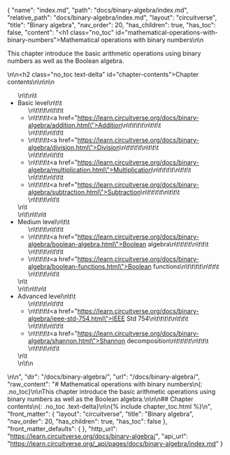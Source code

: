 {
  "name": "index.md",
  "path": "docs/binary-algebra/index.md",
  "relative_path": "docs/binary-algebra/index.md",
  "layout": "circuitverse",
  "title": "Binary algebra",
  "nav_order": 20,
  "has_children": true,
  "has_toc": false,
  "content": "<h1 class=\"no_toc\" id=\"mathematical-operations-with-binary-numbers\">Mathematical operations with binary numbers</h1>\n\n<p>This chapter introduce the basic arithmetic operations using binary numbers as well as the Boolean algebra.</p>\n\n<h2 class=\"no_toc text-delta\" id=\"chapter-contents\">Chapter contents</h2>\n\n<!-- -*- engine:django -*- -->\n\n<ul>\n\t\n\t<li>Basic level\n\t\t<ul>\n\t\t\t\n\t\t\t<li>\n\t\t\t\t<a href=\"https://learn.circuitverse.org/docs/binary-algebra/addition.html\">Addition</a>\n\t\t\t\t\n\t\t\t</li>\n\t\t\t\n\t\t\t<li>\n\t\t\t\t<a href=\"https://learn.circuitverse.org/docs/binary-algebra/division.html\">Division</a>\n\t\t\t\t\n\t\t\t</li>\n\t\t\t\n\t\t\t<li>\n\t\t\t\t<a href=\"https://learn.circuitverse.org/docs/binary-algebra/multiplication.html\">Multiplication</a>\n\t\t\t\t\n\t\t\t</li>\n\t\t\t\n\t\t\t<li>\n\t\t\t\t<a href=\"https://learn.circuitverse.org/docs/binary-algebra/subtraction.html\">Subtraction</a>\n\t\t\t\t\n\t\t\t</li>\n\t\t\t\n\t\t</ul>\n\t</li>\n\t\n\t\n\t<li>Medium level\n\t\t<ul>\n\t\t\t\n\t\t\t<li>\n\t\t\t\t<a href=\"https://learn.circuitverse.org/docs/binary-algebra/boolean-algebra.html\">Boolean algebra</a>\n\t\t\t\t\n\t\t\t</li>\n\t\t\t\n\t\t\t<li>\n\t\t\t\t<a href=\"https://learn.circuitverse.org/docs/binary-algebra/boolean-functions.html\">Boolean functions</a>\n\t\t\t\t\n\t\t\t</li>\n\t\t\t\n\t\t</ul>\n\t</li>\n\t\n\t\n\t<li>Advanced level\n\t\t<ul>\n\t\t\t\n\t\t\t<li>\n\t\t\t\t<a href=\"https://learn.circuitverse.org/docs/binary-algebra/ieee-std-754.html\">IEEE Std 754</a>\n\t\t\t\t\n\t\t\t</li>\n\t\t\t\n\t\t\t<li>\n\t\t\t\t<a href=\"https://learn.circuitverse.org/docs/binary-algebra/shannon.html\">Shannon decomposition</a>\n\t\t\t\t\n\t\t\t</li>\n\t\t\t\n\t\t</ul>\n\t</li>\n\t\n</ul>\n\n",
  "dir": "/docs/binary-algebra/",
  "url": "/docs/binary-algebra/",
  "raw_content": "# Mathematical operations with binary numbers\n{: .no_toc}\n\nThis chapter introduce the basic arithmetic operations using binary numbers as well as the Boolean algebra.\n\n\n## Chapter contents\n{: .no_toc .text-delta}\n\n{% include chapter_toc.html %}\n",
  "front_matter": {
    "layout": "circuitverse",
    "title": "Binary algebra",
    "nav_order": 20,
    "has_children": true,
    "has_toc": false
  },
  "front_matter_defaults": {
  },
  "http_url": "https://learn.circuitverse.org/docs/binary-algebra/",
  "api_url": "https://learn.circuitverse.org/_api/pages/docs/binary-algebra/index.md"
}